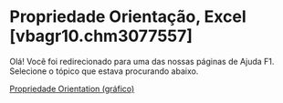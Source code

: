 
# Propriedade Orientação, Excel [vbagr10.chm3077557]

Olá! Você foi redirecionado para uma das nossas páginas de Ajuda F1. Selecione o tópico que estava procurando abaixo.

[Propriedade Orientation (gráfico)](http://msdn.microsoft.com/library/1e4e111c-5144-a509-4791-e8ca31c3de5e%28Office.15%29.aspx)
